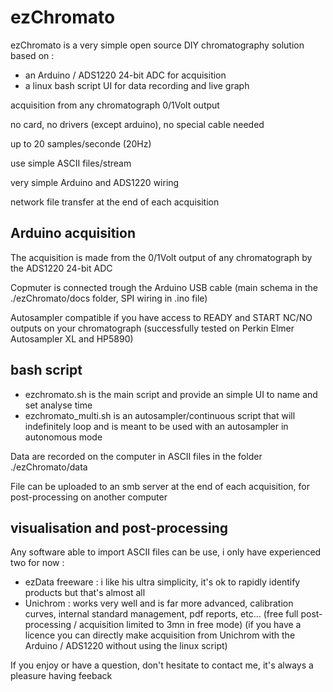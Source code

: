# ezChromato

ezChromato is a very simple open source DIY chromatography solution based on :

- an Arduino / ADS1220 24-bit ADC for acquisition
- a linux bash script UI for data recording and live graph

acquisition from any chromatograph 0/1Volt output

no card, no drivers (except arduino), no special cable needed

up to 20 samples/seconde (20Hz)

use simple ASCII files/stream

very simple Arduino and ADS1220 wiring

network file transfer at the end of each acquisition

## Arduino acquisition

The acquisition is made from the 0/1Volt output of any chromatograph by the ADS1220 24-bit ADC

Copmuter is connected trough the Arduino USB cable (main schema in the ./ezChromato/docs folder, SPI wiring in .ino file)

Autosampler compatible if you have access to READY and START NC/NO outputs on your chromatograph (successfully tested on Perkin Elmer Autosampler XL and HP5890)

## bash script

- ezchromato.sh is the main script and provide an simple UI to name and set analyse time
- ezchromato_multi.sh is an autosampler/continuous script that will indefinitely loop and is meant to be used with an autosampler in autonomous mode

Data are recorded on the computer in ASCII files in the folder ./ezChromato/data

File can be uploaded to an smb server at the end of each acquisition, for post-processing on another computer

## visualisation and post-processing

Any software able to import ASCII files can be use, i only have experienced two for now :
 
- ezData freeware : i like his ultra simplicity, it's ok to rapidly identify products but that's almost all
- Unichrom : works very well and is far more advanced, calibration curves, internal standard management, pdf reports, etc...
(free full post-processing / acquisition limited to 3mn in free mode)
(if you have a licence you can directly make acquisition from Unichrom with the Arduino / ADS1220 without using the linux script)


If you enjoy or have a question, don't hesitate to contact me, it's always a pleasure having feeback
